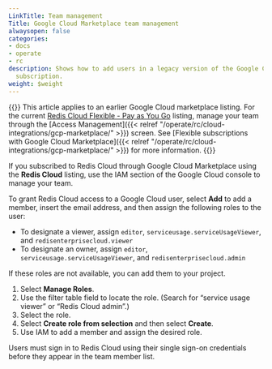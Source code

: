 ```yaml
---
LinkTitle: Team management
Title: Google Cloud Marketplace team management
alwaysopen: false
categories:
- docs
- operate
- rc
description: Shows how to add users in a legacy version of the Google Cloud Marketplace
  subscription.
weight: $weight
---
```


{{<banner-article bannerColor="#fff8dc">}}
This article applies to an earlier Google Cloud marketplace listing. For the current [Redis Cloud Flexible - Pay as You Go](https://console.cloud.google.com/marketplace/product/redis-marketplace-isaas/redis-enterprise-cloud-flexible-plan) listing, manage your team through the [Access Management]({{< relref "/operate/rc/cloud-integrations/gcp-marketplace/" >}}) screen. See [Flexible subscriptions with Google Cloud Marketplace]({{< relref "/operate/rc/cloud-integrations/gcp-marketplace/" >}}) for more information.
{{</banner-article>}}

If you subscribed to Redis Cloud through Google Cloud Marketplace using the **Redis Cloud** listing, use the IAM section of the Google Cloud console to manage your team.

To grant Redis Cloud access to a Google Cloud user, select **Add** to add a member, insert the email address, and then assign the following roles to the user:
- To designate a viewer, assign `editor`, `serviceusage.serviceUsageViewer`, and `redisenterprisecloud.viewer`
- To designate an owner, assign `editor`, `serviceusage.serviceUsageViewer`, and `redisenterprisecloud.admin`


If these roles are not available, you can add them to your project.

1. Select **Manage Roles**.
2. Use the filter table field to locate the role. (Search for “service usage viewer” or “Redis Cloud admin”.)
3. Select the role.
4. Select **Create role from selection** and then select **Create**.
5. Use IAM to add a member and assign the desired role.

Users must sign in to Redis Cloud using their single sign-on credentials before they appear in the team member list.
